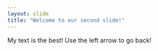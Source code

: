 ```yaml
---
layout: slide
title: "Welcome to our second slide!"
---
```

My text is the best!
Use the left arrow to go back!
